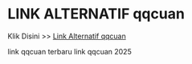 # LINK ALTERNATIF qqcuan

Klik Disini >> <a href="https://linksto.pages.dev/">Link Alternatif qqcuan </a>

link qqcuan terbaru
link qqcuan 2025